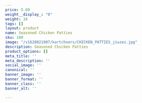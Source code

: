 ```yaml
---
price: 5.69
weight__display_: "0"
weight: 16
tags: []
layout: product
name: Seasoned Chicken Patties
sku: 100
image: "/v1628021807/kartchners/CHICKEN_PATTIES_jiuzez.jpg"
description: Seasoned Chicken Patties
product_options: []
meta_title: ''
meta_description: ''
social_image: ''
canonical: ''
banner_image: ''
banner_format: ''
banner_class: ''
banner_alt: ''

---
```

